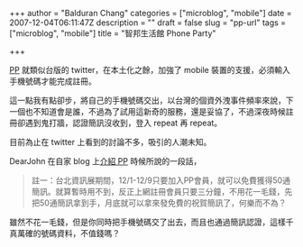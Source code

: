 +++
author = "Balduran Chang"
categories = ["microblog", "mobile"]
date = 2007-12-04T06:11:47Z
description = ""
draft = false
slug = "pp-url"
tags = ["microblog", "mobile"]
title = "智邦生活館 Phone Party"

+++


[PP](http://pp.url.com.tw/) 就類似台版的 twitter，在本土化之餘，加強了 mobile 裝置的支援，必須輸入手機號碼才能完成註冊。

這一點我有點卻步，將自己的手機號碼交出，以台灣的個資外洩事件頻率來說，下一個也不知道會是誰，不過為了試用這新奇的服務，還是妥協了，不過深夜時候註冊卻遇到鬼打牆，認證簡訊沒收到，登入 repeat 再 repeat。

目前為止在 twitter 上看到的討論不多，吸引的人潮未知。

DearJohn 在自家 blog 上[介紹 PP](http://www.dearjohn.idv.tw/index.php?pl=1432) 時候所說的一段話，

> 註一：台北資訊展期間，12/1-12/9只要加入PP會員，就可以免費獲得50通簡訊。就算暫時用不到，反正上網註冊會員只要三分鐘，不用花一毛錢，先把50通簡訊拿到手，月底就可以拿來發免費的祝賀簡訊了，何樂而不為？

 雖然不花一毛錢，但是你同時把手機號碼交了出去，而且也通過簡訊認證，這樣千真萬確的號碼資料，不值錢嗎？

